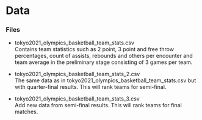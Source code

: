 # Data

### Files
* tokyo2021_olympics_basketball_team_stats.csv  
  Contains team statistics such as 2 point, 3 point and free throw percentages, count of assists,
  rebounds and others per encounter and team average in the preliminary stage consisting of 3 games per team.  
  
* tokyo2021_olympics_basketball_team_stats_2.csv  
  The same data as in tokyo2021_olympics_basketball_team_stats.csv but with quarter-final results. This will rank teams for semi-final.
  
* tokyo2021_olympics_basketball_team_stats_3.csv  
  Add new data from semi-final results. This will rank teams for final matches.
